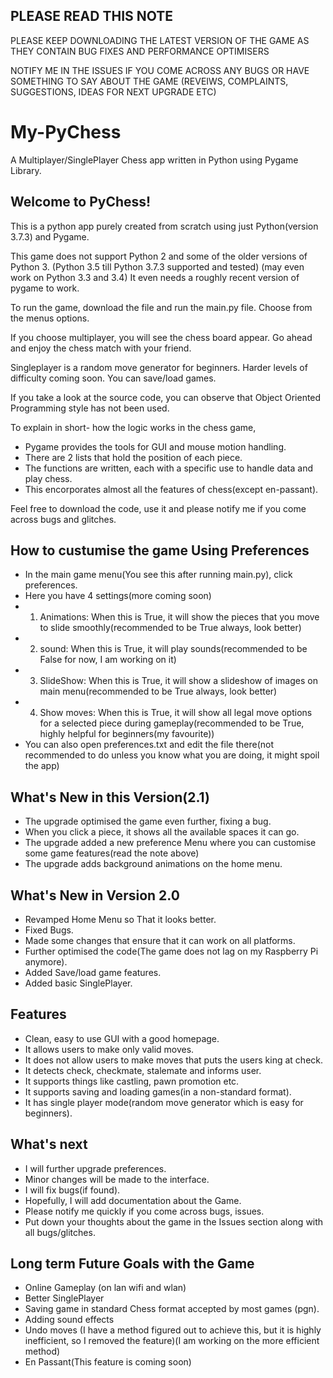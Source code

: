 ## PLEASE READ THIS NOTE
PLEASE KEEP DOWNLOADING THE LATEST VERSION OF THE GAME AS THEY CONTAIN BUG FIXES AND 
PERFORMANCE OPTIMISERS

NOTIFY ME IN THE ISSUES IF YOU COME ACROSS ANY BUGS OR HAVE SOMETHING TO SAY ABOUT THE GAME
(REVEIWS, COMPLAINTS, SUGGESTIONS, IDEAS FOR NEXT UPGRADE ETC)

# My-PyChess
A Multiplayer/SinglePlayer Chess app written in Python using Pygame Library.

## Welcome to PyChess!

This is a python app purely created from scratch using just Python(version 3.7.3) and Pygame.

This game does not support Python 2 and some of the older versions of Python 3.
(Python 3.5 till Python 3.7.3 supported and tested)
(may even work on Python 3.3 and 3.4)
It even needs a roughly recent version of pygame to work.

To run the game, download the file and run the main.py file.
Choose from the menus options.

If you choose multiplayer, you will see the chess board appear. Go ahead and enjoy the chess match with your friend.

Singleplayer is a random move generator for beginners.
Harder levels of difficulty coming soon.
You can save/load games.

If you take a look at the source code, you can observe that Object Oriented Programming style has not been used.

To explain in short- how the logic works in the chess game,
- Pygame provides the tools for GUI and mouse motion handling.
- There are 2 lists that hold the position of each piece.
- The functions are written, each with a specific use to handle data and play chess.
- This encorporates almost all the features of chess(except en-passant).

Feel free to download the code, use it and please notify me if you come across bugs and glitches.

## How to custumise the game Using Preferences

- In the main game menu(You see this after running main.py), click preferences.
- Here you have 4 settings(more coming soon)
- 1) Animations: When this is True, it will show the pieces that you move to slide smoothly(recommended to be True always, look better)
- 2) sound: When this is True, it will play sounds(recommended to be False for now, I am working on it)
- 3) SlideShow: When this is True, it will show a slideshow of images on main menu(recommended to be True always, look better)
- 4) Show moves: When this is True, it will show all legal move options for a selected piece during gameplay(recommended to be True, highly helpful for beginners(my favourite))
- You can also open preferences.txt and edit the file there(not recommended to do unless you know what you are doing, it might spoil the app)

## What's New in this Version(2.1)
- The upgrade optimised the game even further, fixing a bug.
- When you click a piece, it shows all the available spaces it can go.
- The upgrade added a new preference Menu where you can customise some game features(read the note above)
- The upgrade adds background animations on the home menu.

## What's New in Version 2.0

- Revamped Home Menu so That it looks better.
- Fixed Bugs.
- Made some changes that ensure that it can work on all platforms.
- Further optimised the code(The game does not lag on my Raspberry Pi anymore).
- Added Save/load game features.
- Added basic SinglePlayer.

## Features

- Clean, easy to use GUI with a good homepage.
- It allows users to make only valid moves.
- It does not allow users to make moves that puts the users king at check.
- It detects check, checkmate, stalemate and informs user.
- It supports things like castling, pawn promotion etc.
- It supports saving and loading games(in a non-standard format).
- It has single player mode(random move generator which is easy for beginners).

## What's next
- I will further upgrade preferences.
- Minor changes will be made to the interface.
- I will fix bugs(if found).
- Hopefully, I will add documentation about the Game.
- Please notify me quickly if you come across bugs, issues.
- Put down your thoughts about the game in the Issues section along with all bugs/glitches.

## Long term Future Goals with the Game

- Online Gameplay (on lan wifi and wlan)
- Better SinglePlayer
- Saving game in standard Chess format accepted by most games (pgn).
- Adding sound effects
- Undo moves (I have a method figured out to achieve this, but it is highly inefficient, so I removed the feature)(I am working on the more efficient method)
- En Passant(This feature is coming soon)
